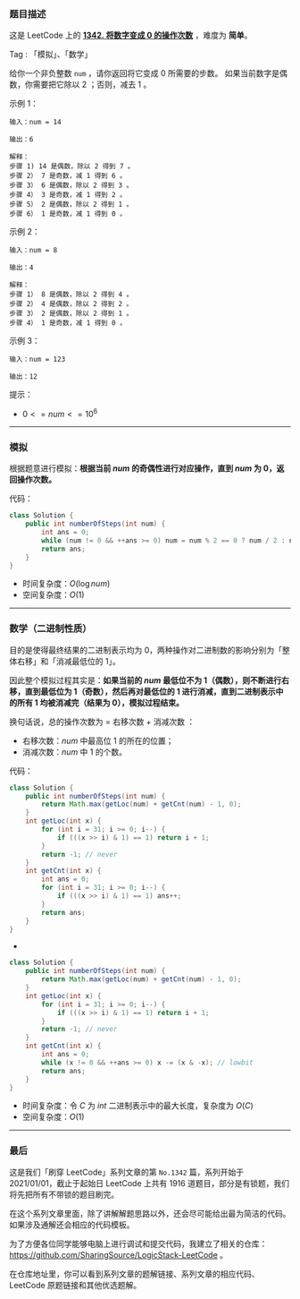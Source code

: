 ### 题目描述

这是 LeetCode 上的 **[1342. 将数字变成 0 的操作次数](https://leetcode-cn.com/problems/number-of-steps-to-reduce-a-number-to-zero/solution/gong-shui-san-xie-note-bie-pian-yi-ti-sh-85fb/)** ，难度为 **简单**。

Tag : 「模拟」、「数学」



给你一个非负整数 `num` ，请你返回将它变成 $0$ 所需要的步数。 如果当前数字是偶数，你需要把它除以 $2$ ；否则，减去 $1$ 。

示例 1：
```
输入：num = 14

输出：6

解释：
步骤 1) 14 是偶数，除以 2 得到 7 。
步骤 2） 7 是奇数，减 1 得到 6 。
步骤 3） 6 是偶数，除以 2 得到 3 。
步骤 4） 3 是奇数，减 1 得到 2 。
步骤 5） 2 是偶数，除以 2 得到 1 。
步骤 6） 1 是奇数，减 1 得到 0 。
```
示例 2：
```
输入：num = 8

输出：4

解释：
步骤 1） 8 是偶数，除以 2 得到 4 。
步骤 2） 4 是偶数，除以 2 得到 2 。
步骤 3） 2 是偶数，除以 2 得到 1 。
步骤 4） 1 是奇数，减 1 得到 0 。
```
示例 3：
```
输入：num = 123

输出：12
```

提示：
* $0 <= num <= 10^6$

---

### 模拟

根据题意进行模拟：**根据当前 $num$ 的奇偶性进行对应操作，直到 $num$ 为 $0$，返回操作次数。**

代码：
```Java
class Solution {
    public int numberOfSteps(int num) {
        int ans = 0;
        while (num != 0 && ++ans >= 0) num = num % 2 == 0 ? num / 2 : num - 1;
        return ans;
    }
}
```
* 时间复杂度：$O(\log{num})$
* 空间复杂度：$O(1)$

---

### 数学（二进制性质）

目的是使得最终结果的二进制表示均为 $0$，两种操作对二进制数的影响分别为「整体右移」和「消减最低位的 $1$」。

因此整个模拟过程其实是：**如果当前的 $num$ 最低位不为 $1$（偶数），则不断进行右移，直到最低位为 $1$（奇数），然后再对最低位的 $1$ 进行消减，直到二进制表示中的所有 $1$ 均被消减完（结果为 $0$），模拟过程结束。**

换句话说，总的操作次数为 = 右移次数 + 消减次数 ：

* 右移次数：$num$ 中最高位 $1$ 的所在的位置；
* 消减次数：$num$ 中 $1$ 的个数。

代码：
```Java
class Solution {
    public int numberOfSteps(int num) {
        return Math.max(getLoc(num) + getCnt(num) - 1, 0);
    }
    int getLoc(int x) {
        for (int i = 31; i >= 0; i--) {
            if (((x >> i) & 1) == 1) return i + 1;
        }
        return -1; // never
    }
    int getCnt(int x) {
        int ans = 0;
        for (int i = 31; i >= 0; i--) {
            if (((x >> i) & 1) == 1) ans++;
        }
        return ans;
    }
}
```
-
```Java
class Solution {
    public int numberOfSteps(int num) {
        return Math.max(getLoc(num) + getCnt(num) - 1, 0);
    }
    int getLoc(int x) {
        for (int i = 31; i >= 0; i--) {
            if (((x >> i) & 1) == 1) return i + 1;
        }
        return -1; // never
    }
    int getCnt(int x) {
        int ans = 0;
        while (x != 0 && ++ans >= 0) x -= (x & -x); // lowbit
        return ans;
    }
}
```
* 时间复杂度：令 $C$ 为 $int$ 二进制表示中的最大长度，复杂度为 $O(C)$
* 空间复杂度：$O(1)$

---

### 最后

这是我们「刷穿 LeetCode」系列文章的第 `No.1342` 篇，系列开始于 2021/01/01，截止于起始日 LeetCode 上共有 1916 道题目，部分是有锁题，我们将先把所有不带锁的题目刷完。

在这个系列文章里面，除了讲解解题思路以外，还会尽可能给出最为简洁的代码。如果涉及通解还会相应的代码模板。

为了方便各位同学能够电脑上进行调试和提交代码，我建立了相关的仓库：https://github.com/SharingSource/LogicStack-LeetCode 。

在仓库地址里，你可以看到系列文章的题解链接、系列文章的相应代码、LeetCode 原题链接和其他优选题解。

